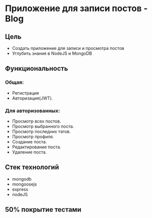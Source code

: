 # Приложение для записи постов - Blog

## Цель

- Создать приложение для записи и просмотра постов
- Углубить знания в NodeJS и MongoDB


## Функциональность

### Общая:

- Регистрация
- Авторизация(JWT).

### Для авторизованных:

- Просмотр всех постов.
- Просмотр выбранного поста.
- Просмотр последних тэгов.
- Просмотр профиля.
- Создание поста.
- Редактирование поста.
- Удаление поста.


## Стек технологий

- mongodb
- mongoosejs
- express
- nodeJS

## 50% покрытие тестами
